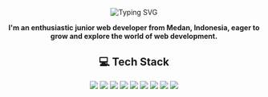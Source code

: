 <p align="center">
  <img src="https://readme-typing-svg.herokuapp.com?font=Orbitron&size=28&pause=1000&color=000000&center=true&vCenter=true&width=550&lines=Hi%2C+I'm+Muhammad+Fahri+👋" alt="Typing SVG" />
</p>

<p align="center"><b>I'm an enthusiastic junior web developer from Medan, Indonesia, eager to grow and explore the world of web development.</b></p>

<h2 align="center">💻 Tech Stack</h2>

<p align="center">
  <img src="https://img.shields.io/badge/php-%23777BB4.svg?style=for-the-badge&logo=php&logoColor=white" />
  <img src="https://img.shields.io/badge/html5-%23E34F26.svg?style=for-the-badge&logo=html5&logoColor=white" />
  <img src="https://img.shields.io/badge/typescript-%23007ACC.svg?style=for-the-badge&logo=typescript&logoColor=white" />
  <img src="https://img.shields.io/badge/javascript-%23323330.svg?style=for-the-badge&logo=javascript&logoColor=%23F7DF1E" />
  <img src="https://img.shields.io/badge/laravel-%23FF2D20.svg?style=for-the-badge&logo=laravel&logoColor=white" />
  <img src="https://img.shields.io/badge/Next-black?style=for-the-badge&logo=next.js&logoColor=white" />
  <img src="https://img.shields.io/badge/node.js-6DA55F?style=for-the-badge&logo=node.js&logoColor=white" />
  <img src="https://img.shields.io/badge/tailwindcss-%2338B2AC.svg?style=for-the-badge&logo=tailwind-css&logoColor=white" />
  <img src="https://img.shields.io/badge/vite-%23646CFF.svg?style=for-the-badge&logo=vite&logoColor=white" />
</p>
